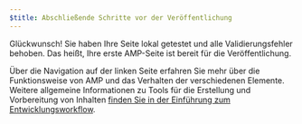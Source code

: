 ```yaml
---
$title: Abschließende Schritte vor der Veröffentlichung
---
```


Glückwunsch! Sie haben Ihre Seite lokal getestet und alle Validierungsfehler behoben. Das heißt, Ihre erste AMP-Seite ist bereit für die Veröffentlichung.

Über die Navigation auf der linken Seite erfahren Sie mehr über die Funktionsweise von AMP und das Verhalten der verschiedenen Elemente. Weitere allgemeine Informationen zu Tools für die Erstellung und Vorbereitung von Inhalten [finden Sie in der Einführung zum Entwicklungsworkflow](https://developers.google.com/web/tools/setup/).
